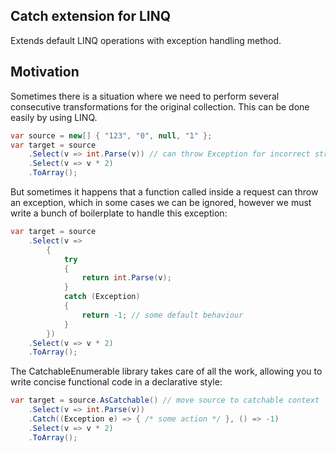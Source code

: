 ## Catch extension for LINQ

Extends default LINQ operations with exception handling method.

## Motivation

Sometimes there is a situation where we need to perform several consecutive transformations for the original collection. This can be done easily by using LINQ.

```cs
var source = new[] { "123", "0", null, "1" };
var target = source
    .Select(v => int.Parse(v)) // can throw Exception for incorrect string
    .Select(v => v * 2)
    .ToArray();
```

But sometimes it happens that a function called inside a request can throw an exception, which in some cases we can be ignored, however we must write a bunch of boilerplate to handle this exception:

```cs
var target = source
    .Select(v => 
        {
            try
            {
                return int.Parse(v);
            }
            catch (Exception)
            {
                return -1; // some default behaviour 
            }
        })
    .Select(v => v * 2)
    .ToArray();
```

The CatchableEnumerable library takes care of all the work, allowing you to write concise functional code in a declarative style:

```cs
var target = source.AsCatchable() // move source to catchable context
    .Select(v => int.Parse(v))
    .Catch((Exception e) => { /* some action */ }, () => -1) 
    .Select(v => v * 2)
    .ToArray();
```
